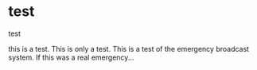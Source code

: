# test
test

this is a test. This is only a test. This is a test of the emergency broadcast system. If this was a real emergency...
